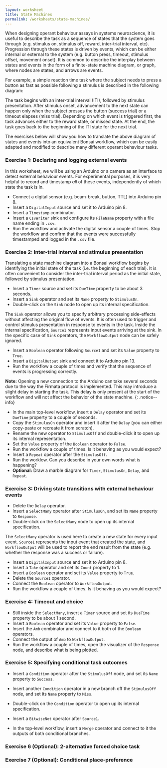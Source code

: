 ```yaml
---
layout: worksheet
title: State Machines
permalink: /worksheets/state-machines/
---
```


When designing operant behaviour assays in systems neuroscience, it is useful to describe the task as a sequence of states that the system goes through (e.g. stimulus on, stimulus off, reward, inter-trial interval, etc). Progression through these states is driven by events, which can be either internal or external to the system (e.g. button press, timeout, stimulus offset, movement onset). It is common to describe the interplay between states and events in the form of a finite-state machine diagram, or graph, where nodes are states, and arrows are events.

For example, a simple reaction time task where the subject needs to press a button as fast as possible following a stimulus is described in the following diagram:

The task begins with an inter-trial interval (ITI), followed by stimulus presentation. After stimulus onset, advancement to the next state can happen only when the subject presses the button (success trial) or a timeout elapses (miss trial). Depending on which event is triggered first, the task advances either to the reward state, or missed state. At the end, the task goes back to the beginning of the ITI state for the next trial.

The exercises below will show you how to translate the above diagram of states and events into an equivalent Bonsai workflow, which can be easily adapted and modified to describe many different operant behaviour tasks.

### **Exercise 1:** Declaring and logging external events

In this worksheet, we will be using an Arduino or a camera as an interface to detect external behaviour events. For experimental purposes, it is very helpful to record and timestamp _all_ of these events, independently of which state the task is in.

* Connect a digital sensor (e.g. beam-break, button, TTL) into Arduino pin 8.
* Insert a `DigitalInput` source and set it to Arduino pin 8.
* Insert a `Timestamp` combinator.
* Insert a `CsvWriter` sink and configure its `FileName` property with a file name ending in `.csv`.
* Run the workflow and activate the digital sensor a couple of times. Stop the workflow and confirm that the events were successfully timestamped and logged in the `.csv` file.

### **Exercise 2:** Inter-trial interval and stimulus presentation

Translating a state machine diagram into a Bonsai workflow begins by identifying the initial state of the task (i.e. the beginning of each trial). It is often convenient to consider the inter-trial interval period as the initial state, followed by stimulus presentation.

* Insert a `Timer` source and set its `DueTime` property to be about 3 seconds.
* Insert a `Sink` operator and set its `Name` property to `StimulusOn`.
* Double-click on the `Sink` node to open up its internal specification.

The `Sink` operator allows you to specify arbitrary processing side-effects without affecting the original flow of events. It is often used to trigger and control stimulus presentation in response to events in the task. Inside the internal specification, `Source1` represents input events arriving at the sink. In the specific case of `Sink` operators, the `WorkflowOutput` node can be safely ignored.

* Insert a `Boolean` operator following `Source1` and set its `Value` property to `True`.
* Insert a `DigitalOutput` sink and connect it to Arduino pin 13.
* Run the workflow a couple of times and verify that the sequence of events is progressing correctly.

**Note:** Opening a new connection to the Arduino can take several seconds due to the way the Firmata protocol is implemented. This may introduce a slight delay in starting the task. This delay is only present at the start of the workflow and will not affect the behavior of the state machine.
{: .notice--info}

* In the main top-level workflow, insert a `Delay` operator and set its `DueTime` property to a couple of seconds.
* Copy the `StimulusOn` operator and insert it after the `Delay` (you can either copy-paste or recreate it from scratch).
* Rename the new operator to `StimulusOff` and double-click it to open up its internal representation.
* Set the `Value` property of the `Boolean` operator to `False`.
* Run the workflow a couple of times. Is it behaving as you would expect?
* Insert a `Repeat` operator after the `StimulusOff`.
* Run the worklow. Can you describe in your own words what is happening?
* **Optional:** Draw a marble diagram for `Timer`, `StimulusOn`, `Delay`, and `Repeat`.

### **Exercise 3:** Driving state transitions with external behaviour events

* Delete the `Delay` operator.
* Insert a `SelectMany` operator after `StimulusOn`, and set its `Name` property to `Response`.
* Double-click on the `SelectMany` node to open up its internal specification.

The `SelectMany` operator is used here to create a new state for every input event. `Source1` represents the input event that created the state, and `WorkflowOutput` will be used to report the end result from the state (e.g. whether the response was a success or failure).

* Insert a `DigitalInput` source and set it to Arduino pin 8.
* Insert a `Take` operator and set its `Count` property to 1.
* Insert a `Boolean` operator and set its `Value` property to `True`.
* Delete the `Source1` operator.
* Connect the `Boolean` operator to `WorkflowOutput`.
* Run the workflow a couple of times. Is it behaving as you would expect?

### **Exercise 4:** Timeout and choice

* Still inside the `SelectMany`, insert a `Timer` source and set its `DueTime` property to be about 1 second.
* Insert a `Boolean` operator and set its `Value` property to `False`.
* Insert the `Amb` combinator and connect to it both of the `Boolean` operators.
* Connect the output of `Amb` to `WorkflowOutput`.
* Run the workflow a couple of times, open the visualizer of the `Response` node, and describe what is being plotted.

### **Exercise 5:** Specifying conditional task outcomes

* Insert a `Condition` operator after the `StimulusOff` node, and set its `Name` property to `Success`.

* Insert another `Condition` operator in a new branch off the `StimulusOff` node, and set its `Name` property to `Miss`.
* Double-click on the `Condition` operator to open up its internal specification.
* Insert a `BitwiseNot` operator after `Source1`.

* In the top-level workflow, insert a `Merge` operator and connect to it the outputs of both conditional branches.

### **Exercise 6 (Optional):** 2-alternative forced choice task

### **Exercise 7 (Optional):** Conditional place-preference
